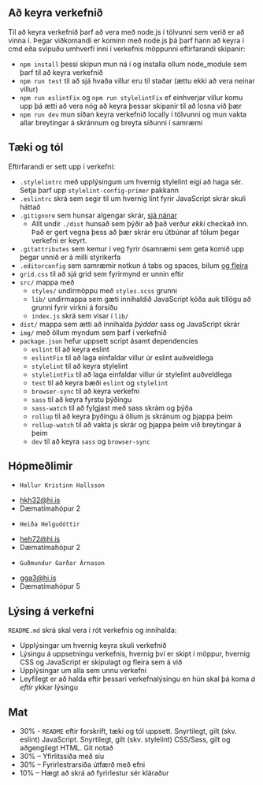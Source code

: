 
## Að keyra verkefnið
Til að keyra verkefnið þarf að vera með node.js í tölvunni sem verið er að vinna í.
Þegar viðkomandi er kominn með node.js þá þarf hann að keyra í cmd eða svipuðu umhverfi inni í verkefnis möppunni eftirfarandi skipanir:

* `npm install` þessi skipun mun ná í og installa ollum node_module sem þarf til að keyra verkefnið
* `npm run test` til að sjá hvaða villur eru til staðar (ættu ekki að vera neinar villur)
* `npm run eslintFix` og `npm run stylelintFix` ef einhverjar villur komu upp þá ætti að vera nóg að keyra þessar skipanir til að losna við þær
* `npm run dev` mun síðan keyra verkefnið locally í tölvunni og mun vakta allar breytingar á skránnum og breyta síðunni í samræmi 

## Tæki og tól

Eftirfarandi er sett upp í verkefni:

* `.stylelintrc` með upplýsingum um hvernig stylelint eigi að haga sér. Setja þarf upp `stylelint-config-primer` pakkann
* `.eslintrc` skrá sem segir til um hvernig lint fyrir JavaScript skrár skuli háttað
* `.gitignore` sem hunsar algengar skrár, [sjá nánar](https://help.github.com/ignore-files/)
  - Allt undir `./dist` hunsað sem þýðir að það verður _ekki_ checkað inn. Það er gert vegna þess að þær skrár eru útbúnar af tólum þegar verkefni er keyrt.
* `.gitattributes` sem kemur í veg fyrir ósamræmi sem geta komið upp þegar unnið er á milli stýrikerfa
* `.editorconfig` sem samræmir notkun á tabs og spaces, bilum [og fleira](https://editorconfig.org/)
* `grid.css` til að sjá grid sem fyrirmynd er unnin eftir
* `src/` mappa með
  - `styles/` undirmöppu með `styles.scss` grunni
  - `lib/` undirmappa sem gæti innihaldið JavaScript kóða auk tillögu að grunni fyrir virkni á forsíðu
  - `index.js` skrá sem vísar í `lib/`
* `dist/` mappa sem ætti að innihalda _þýddar_ sass og JavaScript skrár
* `img/` með öllum myndum sem þarf í verkefnið
* `package.json` hefur uppsett script ásamt dependencies
  - `eslint` til að keyra eslint
  - `eslintFix` til að laga einfaldar villur úr eslint auðveldlega
  - `stylelint` til að keyra stylelint
  - `stylelintFix` til að laga einfaldar villur úr stylelint auðveldlega
  - `test` til að keyra bæði `eslint` og `stylelint`
  - `browser-sync` til að keyra verkefni
  - `sass` til að keyra fyrstu þýðingu
  - `sass-watch` til að fylgjast með sass skrám og þýða
  - `rollup` til að keyra þyðingu á öllum js skránum og þjappa þeim
  - `rollup-watch` til að vakta js skrár og þjappa þeim við breytingar á þeim
  - `dev` til að keyra `sass` og `browser-sync`


## Hópmeðlimir

* `Hallur Kristinn Hallsson` 
 - hkh32@hi.is 
 - Dæmatímahópur 2
* `Heiða Helgudóttir` 
 - heh72@hi.is 
 - Dæmatímahópur 2
* `Guðmundur Garðar Árnason` 
 - gga3@hi.is 
 - Dæmatímahópur 5

## Lýsing á verkefni

`README.md` skrá skal vera í rót verkefnis og innihalda:

* Upplýsingar um hvernig keyra skuli verkefnið
* Lýsingu á uppsetningu verkefnis, hvernig því er skipt í möppur, hvernig CSS og JavaScript er skipulagt og fleira sem á við
* Upplýsingar um alla sem unnu verkefni
* Leyfilegt er að halda eftir þessari verkefnalýsingu en hún skal þá koma _á eftir_ ykkar lýsingu

## Mat

* 30% - `README` eftir forskrift, tæki og tól uppsett. Snyrtilegt, gilt (skv. eslint) JavaScript. Snyrtilegt, gilt (skv. stylelint) CSS/Sass, gilt og aðgengilegt HTML. Git notað
* 30% – Yfirlitssíða með síu
* 30% – Fyrirlestrarsíða útfærð með efni
* 10% – Hægt að skrá að fyrirlestur sér kláraður

